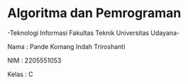 # Algoritma dan Pemrograman

-Teknologi Informasi Fakultas Teknik Universitas Udayana-

Nama    : Pande Komang Indah Triroshanti

NIM     : 2205551053

Kelas   : C
